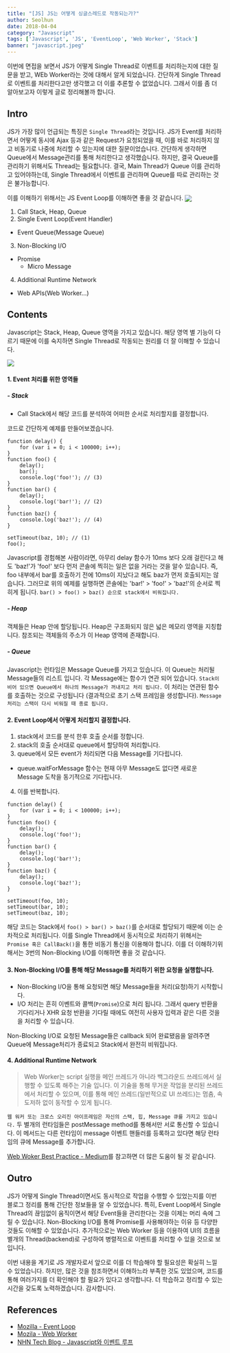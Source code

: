 ```yaml
---
title: "[JS] JS는 어떻게 싱글스레드로 작동되는가?"
author: Seolhun
date: 2018-04-04
category: "Javascript"
tags: ['Javascript', 'JS', 'EventLoop', 'Web Worker', 'Stack']
banner: "javascript.jpeg"
---
```


이번에 면접을 보면서 JS가 어떻게 Single Thread로 이벤트를 처리하는지에 대한 질문을 받고, WEb Worker라는 것에 대해서 알게 되었습니다.
간단하게 Single Thread로 이벤트를 처리한다고만 생각했고 더 이를 추론할 수 없었습니다. 그래서 이를 좀 더 알아보고자 이렇게 글로 정리해볼까 합니다.


## Intro
JS가 가장 많이 언급되는 특징은 `Single Thread`라는 것입니다.
JS가 Event를 처리하면서 어떻게 동시에 Ajax 등과 같은 Request가 요청되었을 때, 이를 바로 처리하지 않고 비동기로 나중에 처리할 수 있는지에 대한 질문이었습니다. 간단하게 생각하면 Queue에서 Message관리를 통해 처리한다고 생각했습니다. 하지만, 결국 Queue를 관리하기 위해서도 Thread는 필요합니다. 결국, Main Thread가 Queue 이를 관리하고 있어야하는데, Single Thread에서 이벤트를 관리하며 Queue를 따로 관리하는 것은 불가능합니다.

이를 이해하기 위해서는 JS Event Loop를 이해하면 좋을 것 같습니다.
<sub>
    <img src='..//images/contents/20180404/js/js-eventloop.png'>
</sub>

1. Call Stack, Heap, Queue
2. Single Event Loop(Event Handler)
  - Event Queue(Message Queue)
3. Non-Blocking I/O
  - Promise
    - Micro Message
4. Additional Runtime Network
  - Web APIs(Web Worker...)

## Contents
Javascript는 Stack, Heap, Queue 영역을 가지고 있습니다. 해당 영역 별 기능이 다르기 때문에 이를 숙지하면 Single Thread로 작동되는 원리를 더 잘 이해할 수 있습니다.

<sub>
    <img src='..//images/contents/20180404/js/js-eventloop.svg'>
</sub>

#### 1. Event 처리를 위한 영역들
##### - Stack
- Call Stack에서 해당 코드를 분석하여 어떠한 순서로 처리할지를 결정합니다.

코드로 간단하게 예제를 만들어보겠습니다.

```tsx
function delay() {
    for (var i = 0; i < 100000; i++);
}
function foo() {
    delay();
    bar();
    console.log('foo!'); // (3)
}
function bar() {
    delay();
    console.log('bar!'); // (2)
}
function baz() {
    console.log('baz!'); // (4)
}

setTimeout(baz, 10); // (1)
foo();
```

Javascript를 경험해본 사람이라면, 아무리 delay 함수가 10ms 보다 오래 걸린다고 해도 'baz!'가 'foo!' 보다 먼저 콘솔에 찍히는 일은 없을 거라는 것을 알수 있습니다. 즉, foo 내부에서 bar를 호출하기 전에 10ms이 지났다고 해도 baz가 먼저 호출되지는 않습니다. 그러므로 위의 예제를 실행하면 콘솔에는 'bar!' > 'foo!' > 'baz!'의 순서로 찍히게 됩니다.
`bar() > foo() > baz() 순으로 stack에서 비워집니다.`

##### - Heap
객체들은 Heap 안에 할당됩니다. Heap은 구조화되지 않은 넓은 메모리 영역을 지칭합니다. 참조되는 객체들의 주소가 이 Heap 영역에 존재합니다.

##### - Queue
Javascript는 런타임은 Message Queue를 가지고 있습니다. 이 Queue는 처리될 Message들의 리스트 입니다. 각 Message에는 함수가 연관 되어 있습니다. `Stack이 비어 있으면 Queue에서 하나의 Message가 꺼내지고 처리 됩니다.` 이 처리는 연관된 함수를 호출하는 것으로 구성됩니다 (결과적으로 초기 스택 프레임을 생성합니다). `Message 처리는 스택이 다시 비워질 때 종료 됩니다.`

#### 2. Event Loop에서 어떻게 처리할지 결정합니다.
1. stack에서 코드를 분석 한후 호출 순서를 정합니다.
2. stack의 호출 순서대로 queue에서 할당하여 처리합니다.
3. queue에서 모든 event가 처리되면 다음 Message를 기다립니다.
  - queue.waitForMessage 함수는 현재 아무 Message도 없다면 새로운 Message 도착을 동기적으로 기다립니다.
4. 이를 반복합니다.

```tsx
function delay() {
    for (var i = 0; i < 100000; i++);
}
function foo() {
    delay();
    console.log('foo!');
}
function bar() {
    delay();
    console.log('bar!');
}
function baz() {
    delay();
    console.log('baz!');
}

setTimeout(foo, 10);
setTimeout(bar, 10);
setTimeout(baz, 10);
```

해당 코드는 Stack에서 `foo() > bar() > baz()`를 순서대로 할당되기 때문에 이는 순차적으로 처리됩니다. 이를 Single Thread에서 동시적으로 처리하기 위해서는 `Promise 혹은 CallBack()`을 통한 비동기 통신을 이용해야 합니다. 이를 더 이해하기위해서는 3번의 Non-Blocking I/O를 이해하면 좋을 것 같습니다.

#### 3. Non-Blocking I/O를 통해 해당 Message를 처리하기 위한 요청을 실행합니다.
- Non-Blocking I/O을 통해 요청되면 해당 Message들을 처리(요청)하기 시작합니다.
- I/O 처리는 흔히 이벤트와 콜백(`Promise`)으로 처리 됩니다. 그래서 query 반환을 기다리거나 XHR 요청 반환을 기다릴 때에도 여전히 사용자 입력과 같은 다른 것을을 처리할 수 있습니다.

Non-Blocking I/O로 요청된 Message들은 callback 되어 완료됐음을 알려주면 Queue에 Message처리가 종료되고 Stack에서 완전히 비워집니다.

#### 4. Additional Runtime Network
> Web Worker는 script 실행을 메인 쓰레드가 아니라 백그라운드 쓰레드에서 실행할 수 있도록 해주는 기술 입니다. 이 기술을 통해 무거운 작업을 분리된 쓰레드에서 처리할 수 있으며, 이를 통해 메인 쓰레드(일반적으로 UI 쓰레드)는 멈춤, 속도저하 없이 동작할 수 있게 됩니다.

`웹 워커 또는 크로스 오리진 아이프레임은 자신의 스택, 힙, Message 큐를 가지고 있습니다.` 두 별개의 런타임들은 postMessage method를 통해서만 서로 통신할 수 있습니다. 이 메서드는 다른 런타임이 message 이벤트 핸들러를 등록하고 있다면 해당 런타임의 큐에 Message를 추가합니다.

[Web Woker Best Practice - Medium](https://blog.sessionstack.com/how-javascript-works-the-building-blocks-of-web-workers-5-cases-when-you-should-use-them-a547c0757f6a)를 참고하면 더 많은 도움이 될 것 같습니다.

## Outro
JS가 어떻게 Single Thread이면서도 동시적으로 작업을 수행할 수 있었는지를 이번 블로그 정리를 통해 간단한 정보들을 알 수 있었습니다. 특히, Event Loop에서 Single Thread의 끊임없이 움직이면서 해당 Event들을 관리한다는 것을 이제는 머리 속에 그릴 수 있습니다. Non-Blocking I/O를 통해 Promise를 사용해야하는 이유 등 다양한 것들도 이해할 수 있었습니다. 추가적으로는 Web Worker 등을 이용하여 UI의 흐름을 별개의 Thread(backend)로 구성하여 병렬적으로 이벤트를 처리할 수 있을 것으로 보입니다.

이번 내용을 계기로 JS 개발자로서 앞으로 이를 더 학습해야 할 필요성은 확실히 느낄 수 있었습니다. 하지만, 많은 것을 참조하면서 이해하느라 부족한 것도 있었으며, 코드를 통해 여러가지를 더 확인해야 할 필요가 있다고 생각합니다. 더 학습하고 정리할 수 있는 시간을 갖도록 노력하겠습니다. 감사합니다.

## References
- [Mozilla - Event Loop](https://developer.mozilla.org/ko/docs/Web/JavaScript/EventLoop)
- [Mozila - Web Worker](https://developer.mozilla.org/ko/docs/Web/API/Web_Workers_API)
- [NHN Tech Blog - Javascript와 이벤트 루프](http://meetup.toast.com/posts/89)
